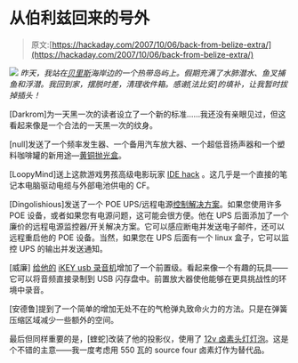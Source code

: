 # 从伯利兹回来的号外

> 原文:[https://hackaday.com/2007/10/06/back-from-belize-extra/](https://hackaday.com/2007/10/06/back-from-belize-extra/)

![](../Images/9eb620c4975852ea2caa4a5983229de8.png)
*昨天，我站在[贝里斯](http://en.wikipedia.org/wiki/Belize)海岸边的一个热带岛屿上。假期充满了水肺潜水、鱼叉捕鱼和浮潜。我回到家，摆脱时差，清理收件箱。感谢[法比安]的填补，让我暂时拔掉插头！*

[Darkrom]为一天黑一次的读者设立了一个新的标准……我还没有亲眼见过，但这看起来像是一个合法的一天黑一次的纹身。

[null]发送了一个频率发生器、一个备用汽车放大器、一个超低音扬声器和一个塑料咖啡罐的新用途—[黄铜抛光盒](http://www.youtube.com/watch?v=xq1hXr3iZ48)。

[LoopyMind]送上这款游戏男孩高级电影玩家 [IDE hack](http://natrium42.com/blog/?p=39) 。这几乎是一个直接的笔记本电脑驱动电缆与外部电池供电的 CF。

[Dingolishious]发送了一个 POE UPS/远程电源[控制解决方案](http://www.flickr.com/photos/dingolishious/1485014471/)。如果您使用许多 POE 设备，或者如果您有电源问题，这可能会很方便。他在 UPS 后面添加了一个廉价的远程电源监控器/开关解决方案。它可以感应断电并发送电子邮件，还可以远程重启他的 POE 设备。当然，如果您在 UPS 后面有一个 linux 盒子，它可以监控 UPS 的输出并发送通知。

[威廉] [给他的](http://www.dudley.nu/hacks/iKEY/index.html) [iKEY usb 录音机](http://www.ikey-audio.com/ikeyplus.htm)增加了一个前置级。看起来像一个有趣的玩具——它可以将音频直接录制到 USB 闪存盘中。前置放大器使他能够在更具挑战性的环境中录音。

[安德鲁]提到了一个简单的增加无处不在的气枪弹丸致命火力的方法。只是在弹簧压缩区域减少一些额外的空间。

最后但同样重要的是，[蝰蛇]改装了他的投影仪，使用了 [12v 卤素头灯灯泡](http://www.instructables.com/id/Head-Light-Projector-Mod-V1.2/)。这是个不错的主意——我一度考虑用 550 瓦的 source four 卤素灯作为替代品。